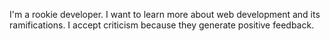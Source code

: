 I'm a rookie developer. I want to learn more about web development and its ramifications. I accept criticism because they generate positive feedback.
